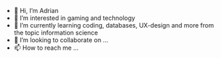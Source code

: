 - 👋 Hi, I’m Adrian
- 👀 I’m interested in gaming and technology
- 🌱 I’m currently learning coding, databases, UX-design and more from the topic information science 
- 💞️ I’m looking to collaborate on ...
- 📫 How to reach me ...

<!---
OboymedMelk/OboymedMelk is a ✨ special ✨ repository because its `README.md` (this file) appears on your GitHub profile.
You can click the Preview link to take a look at your changes.
--->
